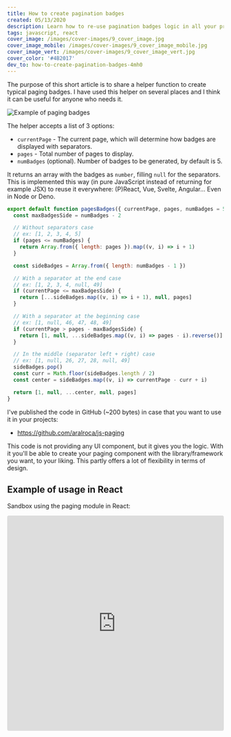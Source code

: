 ```yaml
---
title: How to create pagination badges
created: 05/13/2020
description: Learn how to re-use pagination badges logic in all your projects.
tags: javascript, react
cover_image: /images/cover-images/9_cover_image.jpg
cover_image_mobile: /images/cover-images/9_cover_image_mobile.jpg
cover_image_vert: /images/cover-images/9_cover_image_vert.jpg
cover_color: '#4B2017'
dev_to: how-to-create-pagination-badges-4mh0
---
```


The purpose of this short article is to share a helper function to create typical paging badges. I have used this helper on several places and I think it can be useful for anyone who needs it.

<img src="/images/blog-images/39.gif" alt="Example of paging badges" class="center" />

The helper accepts a list of 3 options:

- `currentPage` - The current page, which will determine how badges are displayed with separators.
- `pages` - Total number of pages to display.
- `numBadges` (optional). Number of badges to be generated, by default is 5.

It returns an array with the badges as `number`, filling `null` for the separators. This is implemented this way (in pure JavaScript instead of returning for example JSX) to reuse it everywhere: (P)React, Vue, Svelte, Angular... Even in Node or Deno.

```js
export default function pagesBadges({ currentPage, pages, numBadges = 5 }) {
  const maxBadgesSide = numBadges - 2

  // Without separators case
  // ex: [1, 2, 3, 4, 5]
  if (pages <= numBadges) {
    return Array.from({ length: pages }).map((v, i) => i + 1)
  }

  const sideBadges = Array.from({ length: numBadges - 1 })

  // With a separator at the end case
  // ex: [1, 2, 3, 4, null, 49]
  if (currentPage <= maxBadgesSide) {
    return [...sideBadges.map((v, i) => i + 1), null, pages]
  }

  // With a separator at the beginning case
  // ex: [1, null, 46, 47, 48, 49]
  if (currentPage > pages - maxBadgesSide) {
    return [1, null, ...sideBadges.map((v, i) => pages - i).reverse()]
  }

  // In the middle (separator left + right) case
  // ex: [1, null, 26, 27, 28, null, 49]
  sideBadges.pop()
  const curr = Math.floor(sideBadges.length / 2)
  const center = sideBadges.map((v, i) => currentPage - curr + i)

  return [1, null, ...center, null, pages]
}
```

I've published the code in GitHub (~200 bytes) in case that you want to use it in your projects:

- https://github.com/aralroca/js-paging

This code is not providing any UI component, but it gives you the logic. With it you'll be able to create your paging component with the library/framework you want, to your liking. This partly offers a lot of flexibility in terms of design.

## Example of usage in React

Sandbox using the paging module in React:

<iframe
  src="https://codesandbox.io/embed/js-paging-j4hvd?fontsize=14&hidenavigation=1&theme=dark"
  style="width:100%; height:500px; border:0; border-radius: 4px; overflow:hidden;"
  title="js-paging"
  allow="accelerometer; ambient-light-sensor; camera; encrypted-media; geolocation; gyroscope; hid; microphone; midi; payment; usb; vr"
  sandbox="allow-forms allow-modals allow-popups allow-presentation allow-same-origin allow-scripts"
></iframe>
